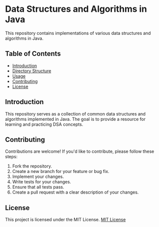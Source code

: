 # Data Structures and Algorithms in Java

This repository contains implementations of various data structures and algorithms in Java.

## Table of Contents

- [Introduction](#introduction)
- [Directory Structure](#directory-structure)
- [Usage](#usage)
- [Contributing](#contributing)
- [License](#license)

## Introduction

This repository serves as a collection of common data structures and algorithms implemented in Java. The goal is to provide a resource for learning and practicing DSA concepts.

## Contributing
Contributions are welcome! If you'd like to contribute, please follow these steps:

1. Fork the repository.
2. Create a new branch for your feature or bug fix.
3. Implement your changes.
4. Write tests for your changes.
5. Ensure that all tests pass.
6. Create a pull request with a clear description of your changes.

## License
This project is licensed under the MIT License.
[MIT License](LICENSE)
